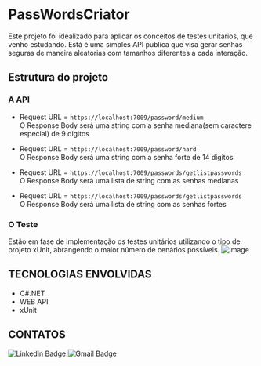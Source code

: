 # PassWordsCriator
Este projeto foi idealizado para aplicar os conceitos de testes unitarios, que venho estudando. Está é uma simples 
API publica que visa gerar senhas seguras de maneira aleatorias com tamanhos diferentes a cada interação. 

## Estrutura do projeto

### A API
- Request URL = `https://localhost:7009/password/medium`</br>
O Response Body será uma string com a senha mediana(sem caractere especial) de 9 digitos </br>

- Request URL = `https://localhost:7009/password/hard`</br>
O Response Body será uma string com a senha forte de 14 digitos </br>

- Request URL = `https://localhost:7009/passwords/getlistpasswords`</br>
O Response Body será uma lista de string com as senhas medianas </br>

- Request URL = `https://localhost:7009/passwords/getlistpasswords`</br>
O Response Body será uma lista de string com as senhas fortes </br>

### O Teste
Estão em fase de implementação os testes unitários utilizando o tipo de projeto xUnit, abrangendo o maior número de cenários possíveis.
![image](https://github.com/user-attachments/assets/de665555-b818-4e9c-953a-b53d07c62b55)


## TECNOLOGIAS ENVOLVIDAS
- C#.NET
- WEB API
- xUnit

## CONTATOS
[![Linkedin Badge](https://img.shields.io/badge/-LinkedIn-0072b1?style=for-the-badge&logo=Linkedin&logoColor=white)](https://www.linkedin.com/in/emmanuel-cosme-martins-bento-3963bb1b9/ 'Contato pelo LinkedIn')
[![Gmail Badge](https://img.shields.io/badge/-gmail-c14438?style=for-the-badge&logo=Gmail&logoColor=white)](mailto:emmanuelbento6@gmail.com 'Contato via Email')
